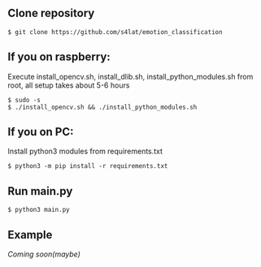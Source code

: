 ## Clone repository
```
$ git clone https://github.com/s4lat/emotion_classification

```
## If you on raspberry:
Execute install_opencv.sh, install_dlib.sh, install_python_modules.sh from root, all setup takes about 5-6 hours
```
$ sudo -s
$ ./install_opencv.sh && ./install_python_modules.sh
```

## If you on PC: 
Install python3 modules from requirements.txt
```
$ python3 -m pip install -r requirements.txt
```

## Run main.py
```
$ python3 main.py
```


## Example
*Coming soon(maybe)*
